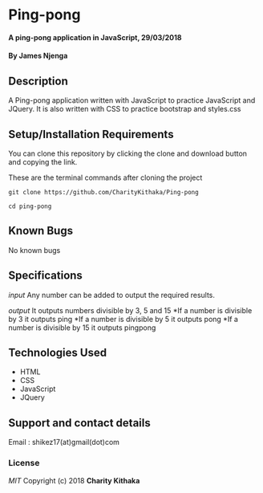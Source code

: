# Ping-pong


#### A ping-pong application in JavaScript, 29/03/2018

#### By **James Njenga**

## Description
A Ping-pong application written with JavaScript to practice JavaScript and JQuery. It is also written with CSS to practice bootstrap and styles.css

## Setup/Installation Requirements
You can clone this repository by clicking the clone and download button and copying the link. 

These are the terminal commands after cloning the project
```
git clone https://github.com/CharityKithaka/Ping-pong

cd ping-pong
```

## Known Bugs
No known bugs

## Specifications
*input*
Any number can be added to output the required results.

*output*
It outputs numbers divisible by 3, 5 and 15
*If a number is divisible by 3 it outputs ping
*If a number is divisible by 5 it outputs pong
*If a number is divisible by 15 it outputs pingpong

## Technologies Used
* HTML
* CSS
* JavaScript
* JQuery

## Support and contact details
Email : shikez17(at)gmail(dot)com

### License
*MIT*
Copyright (c) 2018 **Charity Kithaka**

